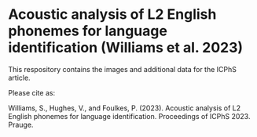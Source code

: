 # Acoustic analysis of L2 English phonemes for language identification (Williams et al. 2023)

This respository contains the images and additional data for the ICPhS article.

Please cite as:

Williams, S., Hughes, V., and Foulkes, P. (2023). Acoustic analysis of L2 English phonemes for language identification. Proceedings of ICPhS 2023. Prauge.
